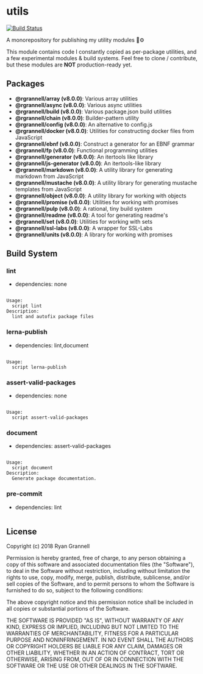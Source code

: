 
# utils

[![Build Status](https://travis-ci.org/rgrannell1/utils.svg?branch=master)](https://travis-ci.org/rgrannell1/utils)

A monorepository for publishing my utility modules 🎁⚙️

This module contains code I constantly copied as per-package utilities, and a few experimental modules & build systems. Feel free to clone / contribute, but these modules are **NOT** production-ready yet.

## Packages

- **@rgrannell/array (v8.0.0)**: Various array utilities
- **@rgrannell/async (v8.0.0)**: Various async utilities
- **@rgrannell/build (v8.0.0)**: Various package.json build utilities
- **@rgrannell/chain (v8.0.0)**: Builder-pattern utility
- **@rgrannell/config (v8.0.0)**: An alternative to config.js
- **@rgrannell/docker (v8.0.0)**: Utilities for constructing docker files from JavaScript
- **@rgrannell/ebnf (v8.0.0)**: Construct a generator for an EBNF grammar
- **@rgrannell/fp (v8.0.0)**: Functional programming utilities
- **@rgrannell/generator (v8.0.0)**: An itertools like library
- **@rgrannell/js-generator (v8.0.0)**: An itertools-like library
- **@rgrannell/markdown (v8.0.0)**: A utility library for generating markdown from JavaScript
- **@rgrannell/mustache (v8.0.0)**: A utility library for generating mustache templates from JavaScript
- **@rgrannell/object (v8.0.0)**: A utility library for working with objects
- **@rgrannell/promise (v8.0.0)**: Utilities for working with promises
- **@rgrannell/pulp (v8.0.0)**: A rational, tiny build system
- **@rgrannell/readme (v8.0.0)**: A tool for generating readme&#39;s
- **@rgrannell/set (v8.0.0)**: Utilities for working with sets
- **@rgrannell/ssl-labs (v8.0.0)**: A wrapper for SSL-Labs
- **@rgrannell/units (v8.0.0)**: A library for working with promises

## Build System

### lint

- dependencies: none

```

Usage:
  script lint
Description:
  lint and autofix package files

```

### lerna-publish

- dependencies: lint,document

```

Usage:
  script lerna-publish

```

### assert-valid-packages

- dependencies: none

```

Usage:
  script assert-valid-packages

```

### document

- dependencies: assert-valid-packages

```

Usage:
  script document
Description:
  Generate package documentation.

```

### pre-commit

- dependencies: lint

```

```


## License

Copyright (c) 2018 Ryan Grannell

Permission is hereby granted, free of charge, to any person obtaining a copy of this software and associated documentation files (the "Software"), to deal in the Software without restriction, including without limitation the rights to use, copy, modify, merge, publish, distribute, sublicense, and/or sell copies of the Software, and to permit persons to whom the Software is furnished to do so, subject to the following conditions:

The above copyright notice and this permission notice shall be included in all copies or substantial portions of the Software.

THE SOFTWARE IS PROVIDED "AS IS", WITHOUT WARRANTY OF ANY KIND, EXPRESS OR IMPLIED, INCLUDING BUT NOT LIMITED TO THE WARRANTIES OF MERCHANTABILITY, FITNESS FOR A PARTICULAR PURPOSE AND NONINFRINGEMENT. IN NO EVENT SHALL THE AUTHORS OR COPYRIGHT HOLDERS BE LIABLE FOR ANY CLAIM, DAMAGES OR OTHER LIABILITY, WHETHER IN AN ACTION OF CONTRACT, TORT OR OTHERWISE, ARISING FROM, OUT OF OR IN CONNECTION WITH THE SOFTWARE OR THE USE OR OTHER DEALINGS IN THE SOFTWARE.
